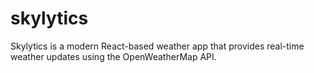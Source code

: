 # skylytics
Skylytics is a modern React-based weather app that provides real-time weather updates using the OpenWeatherMap API.
